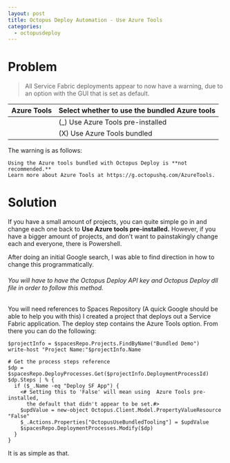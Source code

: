 ```yaml
---
layout: post
title: Octopus Deploy Automation - Use Azure Tools
categories:
  - octopusdeploy
---
```


# Problem

> All Service Fabric deployments appear to now have a warning, due to an option with the GUI that is set as default.

| Azure Tools | Select whether to use the bundled Azure tools |
| --- | ----------- |
|   | (_) Use Azure Tools pre-installed |
|   | (X) Use Azure Tools bundled |

The warning is as follows:

```
Using the Azure tools bundled with Octopus Deploy is **not recommended.** 
Learn more about Azure Tools at https://g.octopushq.com/AzureTools.
```

# Solution

If you have a small amount of projects, you can quite simple go in and change each one back to **Use Azure tools pre-installed.**
However, if you have a bigger amount of projects, and don't want to painstakingly change each and everyone, there is Powershell.

After doing an initial Google search, I was able to find direction in how to change this programmatically.
###### You will have to have the Octopus Deploy API key and Octopus Deploy dll file in order to follow this method.
You will need references to Spaces Repository (A quick Google should be able to help you with this)
I created a project that deploys out a Service Fabric application. The deploy step contains the Azure Tools option.
From there you can do the following:

```
$projectInfo = $spacesRepo.Projects.FindByName("Bundled Demo")
write-host "Project Name:"$projectInfo.Name

# Get the process steps reference
$dp = $spacesRepo.DeployProcesses.Get($projectInfo.DeploymentProcessId)
$dp.Steps | % {
  if ($_.Name -eq "Deploy SF App") {
    <# Setting this to 'False' will mean using  Azure Tools pre-installed,
      the default that didn't appear to be set.#>
    $updValue = new-object Octopus.Client.Model.PropertyValueResource "False"
    $_.Actions.Properties["OctopusUseBundledTooling"] = $updValue
    $spacesRepo.DeploymentProcesses.Modify($dp)
  } 
}
```

It is as simple as that.
